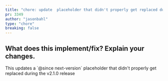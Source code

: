```yaml
---
title: "chore: update  placeholder that didn't properly get replaced during release"
pr: 3349
author: "jasonbahl"
type: "chore"
breaking: false
---
```


## What does this implement/fix? Explain your changes.

This updates a \`@since next-version\` placeholder that didn't properly get replaced during the v2.1.0 release
